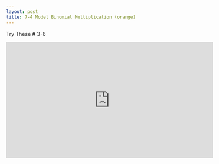 ```yaml
---
layout: post
title: 7-4 Model Binomial Multiplication (orange)
---
```

Try These # 3-6
<iframe width="560" height="315" src="https://www.youtube.com/embed/7pG1KjN2s5c" frameborder="0" allowfullscreen></iframe>

